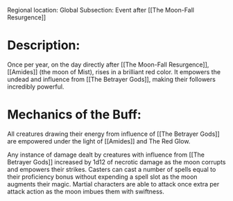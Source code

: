 Regional location: Global
Subsection: Event after [[The Moon-Fall Resurgence]]
# Description:
Once per year, on the day directly after [[The Moon-Fall Resurgence]], [[Amides]] (the moon of Mist), rises in a brilliant red color. It empowers the undead and influence from [[The Betrayer Gods]], making their followers incredibly powerful.
# Mechanics of the Buff:
All creatures drawing their energy from influence of [[The Betrayer Gods]] are empowered under the light of [[Amides]] and The Red Glow. 

Any instance of damage dealt by creatures with influence from [[The Betrayer Gods]] increased by 1d12 of necrotic damage as the moon corrupts and empowers their strikes. Casters can cast a number of spells equal to their proficiency bonus without expending a spell slot as the moon augments their magic. Martial characters are able to attack once extra per attack action as the moon imbues them with swiftness.